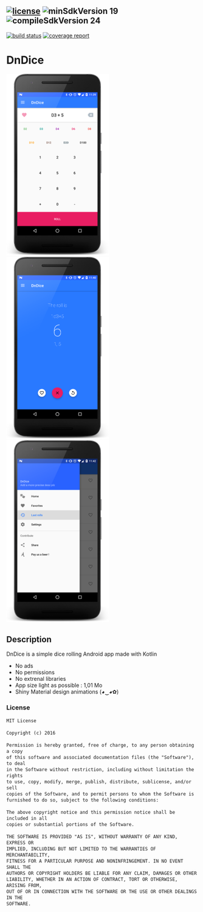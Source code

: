 [![license](https://img.shields.io/github/license/mashape/apistatus.svg?maxAge=2592000)](https://fr.wikipedia.org/wiki/Licence_MIT)
![minSdkVersion 19](https://img.shields.io/badge/minSdkVersion-19-red.svg?style=true)
![compileSdkVersion 24](https://img.shields.io/badge/compileSdkVersion-24-yellow.svg?style=true)
--------------------------------
[![build status](https://gitlab.com/feula/decisive-wizard/badges/master/build.svg)](https://gitlab.com/feula/decisive-wizard/commits/master)
[![coverage report](https://gitlab.com/feula/decisive-wizard/badges/master/coverage.svg)](https://gitlab.com/feula/decisive-wizard/commits/master)

# DnDice

<img src="https://raw.githubusercontent.com/Sevran/DnDice/master/screenshots/home.png" width="270">
<img src="https://raw.githubusercontent.com/Sevran/DnDice/master/screenshots/result.png" width="270">
<img src="https://raw.githubusercontent.com/Sevran/DnDice/master/screenshots/nav.png" width="270">

## Description

DnDice is a simple dice rolling Android app made with Kotlin

* No ads
* No permissions
* No extrenal libraries
* App size light as possible : 1,01 Mo
* Shiny Material design animations (◕‿◕✿)

### License

    MIT License
    
    Copyright (c) 2016 
    
    Permission is hereby granted, free of charge, to any person obtaining a copy
    of this software and associated documentation files (the "Software"), to deal
    in the Software without restriction, including without limitation the rights
    to use, copy, modify, merge, publish, distribute, sublicense, and/or sell
    copies of the Software, and to permit persons to whom the Software is
    furnished to do so, subject to the following conditions:
    
    The above copyright notice and this permission notice shall be included in all
    copies or substantial portions of the Software.
    
    THE SOFTWARE IS PROVIDED "AS IS", WITHOUT WARRANTY OF ANY KIND, EXPRESS OR
    IMPLIED, INCLUDING BUT NOT LIMITED TO THE WARRANTIES OF MERCHANTABILITY,
    FITNESS FOR A PARTICULAR PURPOSE AND NONINFRINGEMENT. IN NO EVENT SHALL THE
    AUTHORS OR COPYRIGHT HOLDERS BE LIABLE FOR ANY CLAIM, DAMAGES OR OTHER
    LIABILITY, WHETHER IN AN ACTION OF CONTRACT, TORT OR OTHERWISE, ARISING FROM,
    OUT OF OR IN CONNECTION WITH THE SOFTWARE OR THE USE OR OTHER DEALINGS IN THE
    SOFTWARE.
